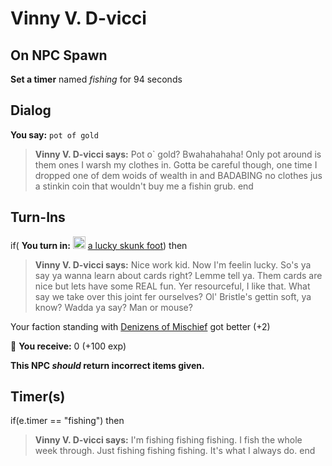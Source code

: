 # Vinny V. D-vicci
## On NPC Spawn

**Set a timer** named *fishing* for 94 seconds
## Dialog

**You say:** `pot of gold`



>**Vinny V. D-vicci says:** Pot o\` gold? Bwahahahaha! Only pot around is them ones I warsh my clothes in. Gotta be careful though, one time I dropped one of dem woids of wealth in and BADABING no clothes jus a stinkin coin that wouldn't buy me a fishin grub.
end

## Turn-Ins





if( **You turn in:** <img style="background:url(/static/icons/blank_slot.gif);width:20px;height:20px;" src="/static/icons/item_743.png" alt="" /> <a
                                href="/item/6876" data-url="6876" class="tooltip-link link">a lucky skunk foot</a>) then


>**Vinny V. D-vicci says:** Nice work kid. Now I'm feelin lucky. So's ya say ya wanna learn about cards right? Lemme tell ya. Them cards are nice but lets have some REAL fun. Yer resourceful, I like that. What say we take over this joint fer ourselves? Ol' Bristle's gettin soft, ya know? Wadda ya say? Man or mouse?


Your faction standing with [Denizens of Mischief](/faction/437) got better (<span class='text-success'>+2</span>)


 &#127873; **You receive:** 0 (+100 exp)

 

**This NPC *should* return incorrect items given.**

## Timer(s)

if(e.timer == "fishing") then


>**Vinny V. D-vicci says:** I'm fishing fishing fishing. I fish the whole week through. Just fishing fishing fishing. It's what I always do.
end
